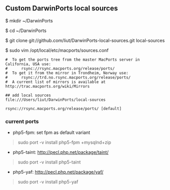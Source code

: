 ## Custom DarwinPorts local sources

>
$ mkdir ~/DarwinPorts
>
$ cd ~/DarwinPorts
>
$ git clone git://github.com/liut/DarwinPorts-local-sources.git local-sources
>
$ sudo vim /opt/local/etc/macports/sources.conf


	#  To get the ports tree from the master MacPorts server in California, USA use:
	#      rsync://rsync.macports.org/release/ports/
	#  To get it from the mirror in Trondheim, Norway use:
	#      rsync://trd.no.rsync.macports.org/release/ports/
	#  A current list of mirrors is available at http://trac.macports.org/wiki/Mirrors

	## add local sources
	file:///Users/liut/DarwinPorts/local-sources

	rsync://rsync.macports.org/release/ports/ [default]



### current ports

* php5-fpm: set fpm as default variant

>	sudo port -v install php5-fpm +mysqlnd+zip

* php5-taint: http://pecl.php.net/package/taint/

>	sudo port -v install php5-taint

* php5-yaf: http://pecl.php.net/package/yaf/

>	sudo port -v install php5-yaf
